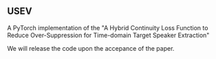 ## USEV

A PyTorch implementation of the "A Hybrid Continuity Loss Function to Reduce Over-Suppression for Time-domain Target Speaker Extraction"

We will release the code upon the accepance of the paper.
